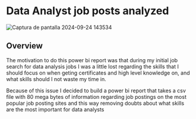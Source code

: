# Data Analyst job posts analyzed

![Captura de pantalla 2024-09-24 143534](https://github.com/user-attachments/assets/01b3d56a-77d7-47ee-a16c-5d8c1f03911f)

## Overview
The motivation to do this power bi report was that during my initial job search for data analysis jobs I was a little lost regarding the skills that I should focus on when geting 
certificates and high level knowledge on, and what skills should I not waste my time in.

Because of this issue I decided to build a power bi report that takes a csv file with 80 mega bytes of information regarding job postings on the most popular job posting sites and this way removing doubts about what skills are the most important for data analysts

